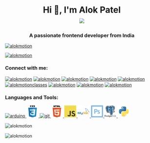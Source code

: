 <h1 align="center">Hi 👋, I'm Alok Patel <br> <img src="https://c.tenor.com/neqnFd4CHWAAAAAC/up-wave.gif" width=150 raduis=100px />  </h1>
<h3 align="center">A passionate frontend developer from India</h3>

<p align="left"> <a href="https://github.com/ryo-ma/github-profile-trophy"><img src="https://github-profile-trophy.vercel.app/?username=alokmotion" alt="alokmotion" /></a> </p>

<p align="left"> <a href="https://twitter.com/alokmotion" target="blank"><img src="https://img.shields.io/twitter/follow/alokmotion?logo=twitter&style=for-the-badge" alt="alokmotion" /></a> </p>

<h3 align="left">Connect with me:</h3>
<p align="left">
<a href="https://twitter.com/alokmotion" target="blank"><img align="center" src="https://raw.githubusercontent.com/rahuldkjain/github-profile-readme-generator/master/src/images/icons/Social/twitter.svg" alt="alokmotion" height="30" width="40" /></a>
<a href="https://linkedin.com/in/alokmotion" target="blank"><img align="center" src="https://raw.githubusercontent.com/rahuldkjain/github-profile-readme-generator/master/src/images/icons/Social/linked-in-alt.svg" alt="alokmotion" height="30" width="40" /></a>
<a href="https://stackoverflow.com/users/alokmotion" target="blank"><img align="center" src="https://raw.githubusercontent.com/rahuldkjain/github-profile-readme-generator/master/src/images/icons/Social/stack-overflow.svg" alt="alokmotion" height="30" width="40" /></a>
<a href="https://fb.com/alokmotion" target="blank"><img align="center" src="https://raw.githubusercontent.com/rahuldkjain/github-profile-readme-generator/master/src/images/icons/Social/facebook.svg" alt="alokmotion" height="30" width="40" /></a>
<a href="https://instagram.com/alokmotion" target="blank"><img align="center" src="https://raw.githubusercontent.com/rahuldkjain/github-profile-readme-generator/master/src/images/icons/Social/instagram.svg" alt="alokmotion" height="30" width="40" /></a>
<a href="https://www.youtube.com/c/alokmotionclasses" target="blank"><img align="center" src="https://raw.githubusercontent.com/rahuldkjain/github-profile-readme-generator/master/src/images/icons/Social/youtube.svg" alt="alokmotionclasses" height="30" width="40" /></a>
<a href="https://www.codechef.com/users/alokmotion" target="blank"><img align="center" src="https://cdn.jsdelivr.net/npm/simple-icons@3.1.0/icons/codechef.svg" alt="alokmotion" height="30" width="40" /></a>
<a href="https://www.hackerrank.com/alokmotion" target="blank"><img align="center" src="https://raw.githubusercontent.com/rahuldkjain/github-profile-readme-generator/master/src/images/icons/Social/hackerrank.svg" alt="alokmotion" height="30" width="40" /></a>
<a href="https://discord.gg/alokmotion" target="blank"><img align="center" src="https://raw.githubusercontent.com/rahuldkjain/github-profile-readme-generator/master/src/images/icons/Social/discord.svg" alt="alokmotion" height="30" width="40" /></a>
</p>

<h3 align="left">Languages and Tools:</h3>
<p align="left"> <a href="https://www.arduino.cc/" target="_blank" rel="noreferrer"> <img src="https://cdn.worldvectorlogo.com/logos/arduino-1.svg" alt="arduino" width="40" height="40"/> </a> <a href="https://www.w3schools.com/css/" target="_blank" rel="noreferrer"> <img src="https://raw.githubusercontent.com/devicons/devicon/master/icons/css3/css3-original-wordmark.svg" alt="css3" width="40" height="40"/> </a> <a href="https://git-scm.com/" target="_blank" rel="noreferrer"> <img src="https://www.vectorlogo.zone/logos/git-scm/git-scm-icon.svg" alt="git" width="40" height="40"/> </a> <a href="https://www.w3.org/html/" target="_blank" rel="noreferrer"> <img src="https://raw.githubusercontent.com/devicons/devicon/master/icons/html5/html5-original-wordmark.svg" alt="html5" width="40" height="40"/> </a> <a href="https://developer.mozilla.org/en-US/docs/Web/JavaScript" target="_blank" rel="noreferrer"> <img src="https://raw.githubusercontent.com/devicons/devicon/master/icons/javascript/javascript-original.svg" alt="javascript" width="40" height="40"/> </a> <a href="https://www.mysql.com/" target="_blank" rel="noreferrer"> <img src="https://raw.githubusercontent.com/devicons/devicon/master/icons/mysql/mysql-original-wordmark.svg" alt="mysql" width="40" height="40"/> </a> <a href="https://www.photoshop.com/en" target="_blank" rel="noreferrer"> <img src="https://raw.githubusercontent.com/devicons/devicon/master/icons/photoshop/photoshop-line.svg" alt="photoshop" width="40" height="40"/> </a> <a href="https://www.postgresql.org" target="_blank" rel="noreferrer"> <img src="https://raw.githubusercontent.com/devicons/devicon/master/icons/postgresql/postgresql-original-wordmark.svg" alt="postgresql" width="40" height="40"/> </a> <a href="https://www.python.org" target="_blank" rel="noreferrer"> <img src="https://raw.githubusercontent.com/devicons/devicon/master/icons/python/python-original.svg" alt="python" width="40" height="40"/> </a> </p>

<p><img align="center" src="https://github-readme-stats.vercel.app/api/top-langs?username=alokmotion&show_icons=true&locale=en&layout=compact" alt="alokmotion" /></p>

<p><img align="center" src="https://github-readme-streak-stats.herokuapp.com/?user=alokmotion&" alt="alokmotion" /></p>
